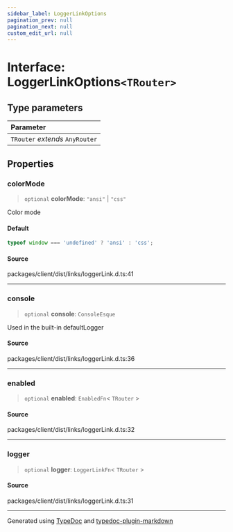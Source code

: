 ```yaml
---
sidebar_label: LoggerLinkOptions
pagination_prev: null
pagination_next: null
custom_edit_url: null
---
```


# Interface: LoggerLinkOptions`<TRouter>`

## Type parameters

| Parameter                       |
| :------------------------------ |
| `TRouter` _extends_ `AnyRouter` |

## Properties

### colorMode

> `optional` **colorMode**: `"ansi"` \| `"css"`

Color mode

#### Default

```ts
typeof window === 'undefined' ? 'ansi' : 'css';
```

#### Source

packages/client/dist/links/loggerLink.d.ts:41

---

### console

> `optional` **console**: `ConsoleEsque`

Used in the built-in defaultLogger

#### Source

packages/client/dist/links/loggerLink.d.ts:36

---

### enabled

> `optional` **enabled**: `EnabledFn`< `TRouter` \>

#### Source

packages/client/dist/links/loggerLink.d.ts:32

---

### logger

> `optional` **logger**: `LoggerLinkFn`< `TRouter` \>

#### Source

packages/client/dist/links/loggerLink.d.ts:31

---

Generated using [TypeDoc](https://typedoc.org/) and [typedoc-plugin-markdown](https://www.npmjs.com/package/typedoc-plugin-markdown)
